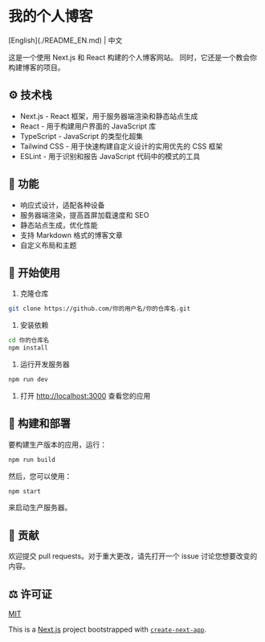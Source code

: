# 我的个人博客
<p>[English](./README_EN.md) | 中文</p>
这是一个使用 Next.js 和 React 构建的个人博客网站。
同时，它还是一个教会你构建博客的项目。

## ⚙️ 技术栈

- Next.js - React 框架，用于服务器端渲染和静态站点生成
- React - 用于构建用户界面的 JavaScript 库
- TypeScript - JavaScript 的类型化超集
- Tailwind CSS - 用于快速构建自定义设计的实用优先的 CSS 框架
- ESLint - 用于识别和报告 JavaScript 代码中的模式的工具

## 🔋 功能

- 响应式设计，适配各种设备
- 服务器端渲染，提高首屏加载速度和 SEO
- 静态站点生成，优化性能
- 支持 Markdown 格式的博客文章
- 自定义布局和主题

## 🚀 开始使用

1. 克隆仓库
```bash
git clone https://github.com/你的用户名/你的仓库名.git
```
1. 安装依赖
```bash
cd 你的仓库名
npm install
```
1. 运行开发服务器
```bash
npm run dev
```
1. 打开 [http://localhost:3000](http://localhost:3000) 查看您的应用

## 🧱 构建和部署

要构建生产版本的应用，运行：
```bash
npm run build
```
然后，您可以使用：
```bash
npm start
```
来启动生产服务器。

## 🌟 贡献

欢迎提交 pull requests。对于重大更改，请先打开一个 issue 讨论您想要改变的内容。

## ⚖️ 许可证

[MIT](https://choosealicense.com/licenses/mit/)


This is a [Next.js](https://nextjs.org/) project bootstrapped with [`create-next-app`](https://github.com/vercel/next.js/tree/canary/packages/create-next-app).




